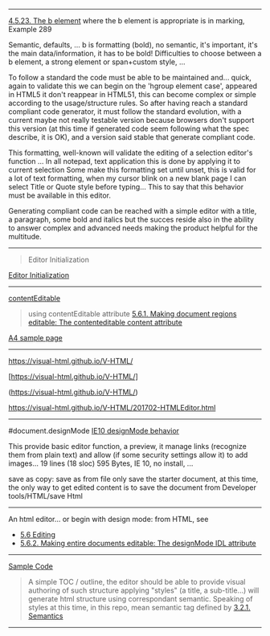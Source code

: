 
-----------------------------------------------

[4.5.23. The b element](https://www.w3.org/TR/html51/single-page.html#the-b-element)
where the b element is appropriate is in marking, Example 289

Semantic, defaults, ... b is formatting (bold), no semantic, it's important, it's the main data/information, it has to be bold!
Difficulties to choose between a b element, a strong element or span+custom style, ...

To follow a standard the code must be able to be maintained  and... quick, again to validate this we can begin on the 'hgroup element case', appeared in HTML5 it don't reappear in HTML51, this can become complex or simple according to the usage/structure rules.
So after having reach a standard compliant code generator, it must follow the standard evolution, with a current maybe not really testable version because browsers don't support this version (at this time if generated code seem following what the spec describe, it is OK), and a version said stable that generate compliant code. 

This formatting, well-known will validate the editing of a selection editor's function ...
In all notepad, text application this is done by applying it to current selection
Some make this formatting set until unset, this is valid for a lot of text formatting, when my cursor blink on a new blank page I can select Title or Quote style before typing... This to say that this behavior must be available in this editor.

Generating compliant code can be reached with a simple editor with a title, a paragraph, some bold and italics but the succes reside also in the ability to answer complex and advanced needs making the product helpful for the multitude.

-----------------------------------------------

> Editor Initialization

[Editor Initialization](20170214/)

-----------------------------------------------

[contentEditable](20170213-IE-contentEditable.html)

> using contentEditable attribute [5.6.1. Making document regions editable: The contenteditable content attribute](https://www.w3.org/TR/html51/editing.html#making-document-regions-editable-the-contenteditable-content-attribute)

[A4 sample page](20170213-body-contentEditable.html)	

-----------------------------------------------

https://visual-html.github.io/V-HTML/

[https://visual-html.github.io/V-HTML/]

(https://visual-html.github.io/V-HTML/)


https://visual-html.github.io/V-HTML/201702-HTMLEditor.html

----------------------------------

#document.designMode
[IE10 designMode behavior](20170212-IE-designMode.html)

This provide basic editor function, a preview, it manage links (recognize them from plain text) and allow (if some security settings allow it) to add images... 19 lines (18 sloc)  595 Bytes, IE 10, no install, ...

save as copy: save as from file only save the starter document, at this time, the only way to get edited content is to save the document from Developer tools/HTML/save Html



-----------------------------------------------
An html editor... or begin with design mode: from HTML, see

* [5.6 Editing](http://www.w3.org/TR/html51/single-page.html#user-interaction-editing)
* [5.6.2. Making entire documents editable: The designMode IDL attribute](http://www.w3.org/TR/html51/single-page.html#making-entire-documents-editable-the-designmode-idl-attribute)



-----------------------------------------------
[Sample Code](Test000.html)

> A simple TOC / outline, the editor should be able to provide visual authoring of such structure
applying "styles" (a title, a sub-title...) will generate html structure using correspondant semantic.
Speaking of styles at this time, in this repo, mean semantic tag defined by [3.2.1. Semantics](https://www.w3.org/TR/html51/single-page.html#elements-semantics)

-----------------------------------------------





